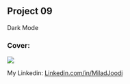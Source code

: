 ## Project 09
Dark Mode

   
### Cover:
![](https://s31.picofile.com/file/8469828326/darkmode.png)

My Linkedin: [Linkedin.com/in/MiladJoodi](https://www.linkedin.com/in/MiladJoodi/)  

